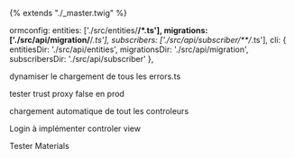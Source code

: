 {% extends "./_master.twig" %}

ormconfig:
    entities: ['./src/entities/**/*.ts'],
    migrations: ['./src/api/migration/**/*.ts'],
    subscribers: ['./src/api/subscriber/**/*.ts'],
    cli: { entitiesDir: './src/api/entities', migrationsDir: './src/api/migration', subscribersDir: './src/api/subscriber' },

dynamiser le chargement de tous les errors.ts

tester trust proxy false en prod

chargement automatique de tout les controleurs

Login à implémenter controler view 

Tester Materials
  